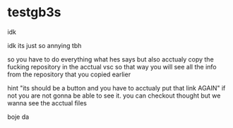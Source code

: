 # testgb3s
idk

idk its just so annying tbh

so you have to do everything what hes says but also acctualy copy the fucking repository in the acctual vsc so that way you will see all the info from the repository that you copied earlier

hint "its should be a button and you have to acctualy put that link AGAIN" if not you are not gonna be able to see it. you can checkout thought but we wanna see the acctual files 


boje da
